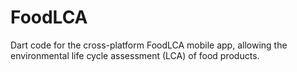 # FoodLCA

Dart code for the cross-platform FoodLCA mobile app, allowing the environmental life cycle assessment (LCA) of food products.

